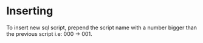 # Inserting

To insert new sql script, prepend the script name with a number bigger than the previous script i.e: 000 -> 001.
 